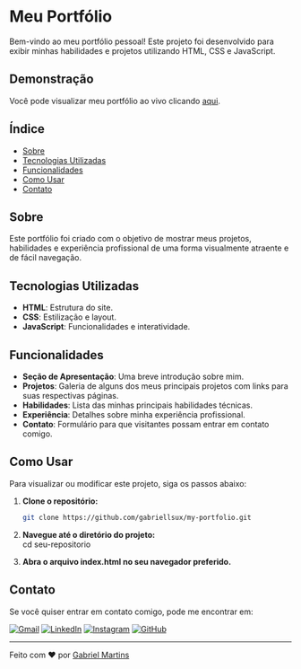 # Meu Portfólio

Bem-vindo ao meu portfólio pessoal! Este projeto foi desenvolvido para exibir minhas habilidades e projetos utilizando HTML, CSS e JavaScript.

## Demonstração

Você pode visualizar meu portfólio ao vivo clicando [aqui](https://my-portfolio-kappa-rose.vercel.app/).

## Índice

- [Sobre](#sobre)
- [Tecnologias Utilizadas](#tecnologias-utilizadas)
- [Funcionalidades](#funcionalidades)
- [Como Usar](#como-usar)
- [Contato](#contato)

## Sobre

Este portfólio foi criado com o objetivo de mostrar meus projetos, habilidades e experiência profissional de uma forma visualmente atraente e de fácil navegação.

## Tecnologias Utilizadas

- **HTML**: Estrutura do site.
- **CSS**: Estilização e layout.
- **JavaScript**: Funcionalidades e interatividade.

## Funcionalidades

- **Seção de Apresentação**: Uma breve introdução sobre mim.
- **Projetos**: Galeria de alguns dos meus principais projetos com links para suas respectivas páginas.
- **Habilidades**: Lista das minhas principais habilidades técnicas.
- **Experiência**: Detalhes sobre minha experiência profissional.
- **Contato**: Formulário para que visitantes possam entrar em contato comigo.

## Como Usar

Para visualizar ou modificar este projeto, siga os passos abaixo:

1. **Clone o repositório:**
   ```bash
   git clone https://github.com/gabriellsux/my-portfolio.git

2. **Navegue até o diretório do projeto:**<br>
  cd seu-repositorio

3. **Abra o arquivo index.html no seu navegador preferido.**

## Contato
Se você quiser entrar em contato comigo, pode me encontrar em:

<a href="mailto:gabrielpereiramartins49@gmail.com" target="_blank">![Gmail](https://img.shields.io/badge/Gmail-D14836?style=for-the-badge&logo=gmail&logoColor=white)</a>
<a href="https://www.linkedin.com/in/gabriel-martins-a72506186/" target="_blank">![LinkedIn](https://img.shields.io/badge/linkedin-%230077B5.svg?style=for-the-badge&logo=linkedin&logoColor=white)</a>
<a href="https://www.instagram.com/gabriel.martins043/" target="_blank">![Instagram](https://img.shields.io/badge/Instagram-%23E4405F.svg?style=for-the-badge&logo=Instagram&logoColor=white)</a>
<a href="https://github.com/gabriellsux" target="_blank">![GitHub](https://img.shields.io/badge/github-%23121011.svg?style=for-the-badge&logo=github&logoColor=white)</a>

<hr/>

Feito com ❤️ por <a href="https://github.com/gabriellsux" target="_blank">Gabriel Martins</a>